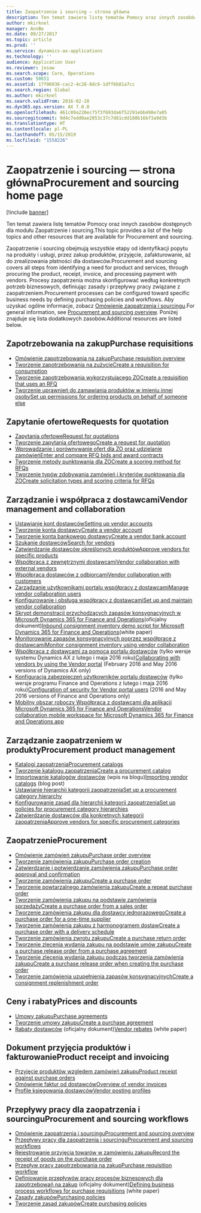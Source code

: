 ```yaml
---
title: Zaopatrzenie i sourcing — strona główna
description: Ten temat zawiera listę tematów Pomocy oraz innych zasobów dostępnych dla modułu Zaopatrzenie i sourcing.
author: mkirknel
manager: AnnBe
ms.date: 09/27/2017
ms.topic: article
ms.prod: ''
ms.service: dynamics-ax-applications
ms.technology: ''
audience: Application User
ms.reviewer: josaw
ms.search.scope: Core, Operations
ms.custom: 50651
ms.assetid: 17f06036-cac2-4c28-8dc6-1dff6b81a7cc
ms.search.region: Global
ms.author: mkirknel
ms.search.validFrom: 2016-02-28
ms.dyn365.ops.version: AX 7.0.0
ms.openlocfilehash: 461c89a220ec75f3f693da6f52291ebb498e7a05
ms.sourcegitcommit: 9d4c7edd0ae2053c37c7d81cdd180b16bf3a9d3b
ms.translationtype: HT
ms.contentlocale: pl-PL
ms.lasthandoff: 05/15/2019
ms.locfileid: "1558226"
---
```

# <a name="procurement-and-sourcing-home-page"></a><span data-ttu-id="c9a7c-103">Zaopatrzenie i sourcing — strona główna</span><span class="sxs-lookup"><span data-stu-id="c9a7c-103">Procurement and sourcing home page</span></span>

[!include [banner](../includes/banner.md)]

<span data-ttu-id="c9a7c-104">Ten temat zawiera listę tematów Pomocy oraz innych zasobów dostępnych dla modułu Zaopatrzenie i sourcing.</span><span class="sxs-lookup"><span data-stu-id="c9a7c-104">This topic provides a list of the help topics and other resources that are available for Procurement and sourcing.</span></span>

<span data-ttu-id="c9a7c-105">Zaopatrzenie i sourcing obejmują wszystkie etapy od identyfikacji popytu na produkty i usługi, przez zakup produktów, przyjęcie, zafakturowanie, aż do zrealizowania płatności dla dostawców.</span><span class="sxs-lookup"><span data-stu-id="c9a7c-105">Procurement and sourcing covers all steps from identifying a need for product and services, through procuring the product, receipt, invoice, and processing payment with vendors.</span></span> <span data-ttu-id="c9a7c-106">Procesy zaopatrzenia można skonfigurować według konkretnych potrzeb biznesowych, definiując zasady i przepływy pracy związane z zaopatrzeniem.</span><span class="sxs-lookup"><span data-stu-id="c9a7c-106">Procurement processes can be configured toward specific business needs by defining purchasing policies and workflows.</span></span> <span data-ttu-id="c9a7c-107">Aby uzyskać ogólne informacje, zobacz [Omówienie zaopatrzenia i sourcingu](procurement-sourcing-overview.md).</span><span class="sxs-lookup"><span data-stu-id="c9a7c-107">For general information, see [Procurement and sourcing overview](procurement-sourcing-overview.md).</span></span> <span data-ttu-id="c9a7c-108">Poniżej znajduje się lista dodatkowych zasobów.</span><span class="sxs-lookup"><span data-stu-id="c9a7c-108">Additional resources are listed below.</span></span>

## <a name="purchase-requisitions"></a><span data-ttu-id="c9a7c-109">Zapotrzebowania na zakup</span><span class="sxs-lookup"><span data-stu-id="c9a7c-109">Purchase requisitions</span></span>
-   [<span data-ttu-id="c9a7c-110">Omówienie zapotrzebowania na zakup</span><span class="sxs-lookup"><span data-stu-id="c9a7c-110">Purchase requisition overview</span></span>](purchase-requisitions-overview.md)
-   [<span data-ttu-id="c9a7c-111">Tworzenie zapotrzebowania na zużycie</span><span class="sxs-lookup"><span data-stu-id="c9a7c-111">Create a requisition for consumption</span></span>](tasks/create-requisition-consumption.md)
-   [<span data-ttu-id="c9a7c-112">Tworzenie zapotrzebowania wykorzystującego ZO</span><span class="sxs-lookup"><span data-stu-id="c9a7c-112">Create a requisition that uses an RFQ</span></span>](tasks/create-requisition-uses-rfq.md)
-   [<span data-ttu-id="c9a7c-113">Tworzenie uprawnień do zamawiania produktów w imieniu innej osoby</span><span class="sxs-lookup"><span data-stu-id="c9a7c-113">Set up permissions for ordering products on behalf of someone else</span></span>](tasks/set-up-permissions-ordering-products.md)

## <a name="requests-for-quotation"></a><span data-ttu-id="c9a7c-114">Zapytanie ofertowe</span><span class="sxs-lookup"><span data-stu-id="c9a7c-114">Requests for quotation</span></span>
-   [<span data-ttu-id="c9a7c-115">Zapytania ofertowe</span><span class="sxs-lookup"><span data-stu-id="c9a7c-115">Request for quotations</span></span>](request-quotations.md)
-   [<span data-ttu-id="c9a7c-116">Tworzenie zapytania ofertowego</span><span class="sxs-lookup"><span data-stu-id="c9a7c-116">Create a request for quotation</span></span>](tasks/create-request-quotation.md)
-   [<span data-ttu-id="c9a7c-117">Wprowadzanie i porównywanie ofert dla ZO oraz udzielanie zamówień</span><span class="sxs-lookup"><span data-stu-id="c9a7c-117">Enter and compare RFQ bids and award contracts</span></span>](tasks/enter-compare-rfq-bids-award-contracts.md)
-   [<span data-ttu-id="c9a7c-118">Tworzenie metody punktowania dla ZO</span><span class="sxs-lookup"><span data-stu-id="c9a7c-118">Create a scoring method for RFQs</span></span>](tasks/create-scoring-method-rfqs.md)
-   [<span data-ttu-id="c9a7c-119">Tworzenie typów zdobywania zamówień i kryteriów punktowania dla ZO</span><span class="sxs-lookup"><span data-stu-id="c9a7c-119">Create solicitation types and scoring criteria for RFQs</span></span>](tasks/create-solicitation-types-scoring-criteria-rfqs.md)

## <a name="vendor-management-and-collaboration"></a><span data-ttu-id="c9a7c-120">Zarządzanie i współpraca z dostawcami</span><span class="sxs-lookup"><span data-stu-id="c9a7c-120">Vendor management and collaboration</span></span>
-   [<span data-ttu-id="c9a7c-121">Ustawianie kont dostawców</span><span class="sxs-lookup"><span data-stu-id="c9a7c-121">Setting up vendor accounts</span></span>](set-up-vendor-accounts.md)
-   [<span data-ttu-id="c9a7c-122">Tworzenie konta dostawcy</span><span class="sxs-lookup"><span data-stu-id="c9a7c-122">Create a vendor account</span></span>](tasks/create-vendor-account.md)
-   [<span data-ttu-id="c9a7c-123">Tworzenie konta bankowego dostawcy</span><span class="sxs-lookup"><span data-stu-id="c9a7c-123">Create a vendor bank account</span></span>](tasks/create-vendor-bank-account.md)
-   [<span data-ttu-id="c9a7c-124">Szukanie dostawców</span><span class="sxs-lookup"><span data-stu-id="c9a7c-124">Search for vendors</span></span>](tasks/search-vendors.md)
-   [<span data-ttu-id="c9a7c-125">Zatwierdzanie dostawców określonych produktów</span><span class="sxs-lookup"><span data-stu-id="c9a7c-125">Approve vendors for specific products</span></span>](tasks/approve-vendors-specific-products.md)
-   [<span data-ttu-id="c9a7c-126">Współpraca z zewnętrznymi dostawcami</span><span class="sxs-lookup"><span data-stu-id="c9a7c-126">Vendor collaboration with external vendors</span></span>](vendor-collaboration-work-external-vendors.md)
-   [<span data-ttu-id="c9a7c-127">Współpraca dostawców z odbiorcami</span><span class="sxs-lookup"><span data-stu-id="c9a7c-127">Vendor collaboration with customers</span></span>](vendor-collaboration-work-customers-dynamics-365-operations.md)
-   [<span data-ttu-id="c9a7c-128">Zarządzanie użytkownikami portalu współpracy z dostawcami</span><span class="sxs-lookup"><span data-stu-id="c9a7c-128">Manage vendor collaboration users</span></span>](manage-vendor-collaboration-users.md)
-   [<span data-ttu-id="c9a7c-129">Konfigurowanie i obsługa współpracy z dostawcami</span><span class="sxs-lookup"><span data-stu-id="c9a7c-129">Set up and maintain vendor collaboration</span></span>](set-up-maintain-vendor-collaboration.md)
-   <span data-ttu-id="c9a7c-130">[Skrypt demonstracji przychodzących zapasów konsygnacyjnych w Microsoft Dynamics 365 for Finance and Operations](https://mbs.microsoft.com/customersource/northamerica/AX/learning/documentation/white-papers/InboundConsignmentInventoryDemoScriptDynamics365Operations)(oficjalny dokument)</span><span class="sxs-lookup"><span data-stu-id="c9a7c-130">[Inbound consignment inventory demo script for Microsoft Dynamics 365 for Finance and Operations](https://mbs.microsoft.com/customersource/northamerica/AX/learning/documentation/white-papers/InboundConsignmentInventoryDemoScriptDynamics365Operations)(white paper)</span></span>
-   [<span data-ttu-id="c9a7c-131">Monitorowanie zapasów konsygnacyjnych poprzez współpracę z dostawcami</span><span class="sxs-lookup"><span data-stu-id="c9a7c-131">Monitor consignment inventory using vendor collaboration</span></span>](../inventory/tasks/monitor-consignment-inventory-vendor-collaboration.md)
-   <span data-ttu-id="c9a7c-132">[Współpraca z dostawcami za pomocą portalu dostawców](collaborate-vendors-vendor-portal.md) (tylko wersje systemu Dynamics AX z lutego i maja 2016 roku)</span><span class="sxs-lookup"><span data-stu-id="c9a7c-132">[Collaborating with vendors by using the Vendor portal](collaborate-vendors-vendor-portal.md)  (February 2016 and May 2016 versions of Dynamics AX only)</span></span>
-   <span data-ttu-id="c9a7c-133">[Konfiguracja zabezpieczeń użytkowników portalu dostawców](configure-security-vendor-portal-users.md) (tylko wersje programu Finance and Operations z lutego i maja 2016 roku)</span><span class="sxs-lookup"><span data-stu-id="c9a7c-133">[Configuration of security for Vendor portal users](configure-security-vendor-portal-users.md) (2016 and May 2016 versions of Finance and Operations only)</span></span>
-   [<span data-ttu-id="c9a7c-134">Mobilny obszar roboczy Współpraca z dostawcami dla aplikacji Microsoft Dynamics 365 for Finance and Operations</span><span class="sxs-lookup"><span data-stu-id="c9a7c-134">Vendor collaboration mobile workspace for Microsoft Dynamics 365 for Finance and Operations app</span></span>](vendor-collaboration-mobile-workspace.md)

## <a name="procurement-product-management"></a><span data-ttu-id="c9a7c-135">Zarządzanie zaopatrzeniem w produkty</span><span class="sxs-lookup"><span data-stu-id="c9a7c-135">Procurement product management</span></span>
-   [<span data-ttu-id="c9a7c-136">Katalogi zaopatrzenia</span><span class="sxs-lookup"><span data-stu-id="c9a7c-136">Procurement catalogs</span></span>](procurement-catalogs.md)
-   [<span data-ttu-id="c9a7c-137">Tworzenie katalogu zaopatrzenia</span><span class="sxs-lookup"><span data-stu-id="c9a7c-137">Create a procurement catalog</span></span>](tasks/create-procurement-catalog.md)
-   <span data-ttu-id="c9a7c-138">[Importowanie katalogów dostawców](https://blogs.msdn.microsoft.com/dynamicsaxscm/2016/05/25/vendor-catalogs-in-dynamics-ax/) (wpis na blogu)</span><span class="sxs-lookup"><span data-stu-id="c9a7c-138">[Importing vendor catalogs](https://blogs.msdn.microsoft.com/dynamicsaxscm/2016/05/25/vendor-catalogs-in-dynamics-ax/) (blog post)</span></span>
-   [<span data-ttu-id="c9a7c-139">Ustawianie hierarchii kategorii zaopatrzenia</span><span class="sxs-lookup"><span data-stu-id="c9a7c-139">Set up a procurement category hierarchy</span></span>](tasks/set-up-procurement-category-hierarchy.md)
-   [<span data-ttu-id="c9a7c-140">Konfigurowanie zasad dla hierarchii kategorii zaopatrzenia</span><span class="sxs-lookup"><span data-stu-id="c9a7c-140">Set up policies for procurement category hierarchies</span></span>](tasks/set-up-policies-procurement-category-hierarchies.md)
-   [<span data-ttu-id="c9a7c-141">Zatwierdzanie dostawców dla konkretnych kategorii zaopatrzenia</span><span class="sxs-lookup"><span data-stu-id="c9a7c-141">Approve vendors for specific procurement categories</span></span>](tasks/approve-vendors-specific-procurement-categories.md)

## <a name="procurement"></a><span data-ttu-id="c9a7c-142">Zaopatrzenie</span><span class="sxs-lookup"><span data-stu-id="c9a7c-142">Procurement</span></span>
-   [<span data-ttu-id="c9a7c-143">Omówienie zamówień zakupu</span><span class="sxs-lookup"><span data-stu-id="c9a7c-143">Purchase order overview</span></span>](purchase-order-overview.md)
-   [<span data-ttu-id="c9a7c-144">Tworzenie zamówienia zakupu</span><span class="sxs-lookup"><span data-stu-id="c9a7c-144">Purchase order creation</span></span>](purchase-order-creation.md)
-   [<span data-ttu-id="c9a7c-145">Zatwierdzanie i potwierdzanie zamówienia zakupu</span><span class="sxs-lookup"><span data-stu-id="c9a7c-145">Purchase order approval and confirmation</span></span>](purchase-order-approval-confirmation.md)
-   [<span data-ttu-id="c9a7c-146">Tworzenie zamówienia zakupu</span><span class="sxs-lookup"><span data-stu-id="c9a7c-146">Create a purchase order</span></span>](tasks/create-purchase-order.md)
-   [<span data-ttu-id="c9a7c-147">Tworzenie powtarzalnego zamówienia zakupu</span><span class="sxs-lookup"><span data-stu-id="c9a7c-147">Create a repeat purchase order</span></span>](tasks/create-repeat-purchase-order.md)
-   [<span data-ttu-id="c9a7c-148">Tworzenie zamówienia zakupu na podstawie zamówienia sprzedaży</span><span class="sxs-lookup"><span data-stu-id="c9a7c-148">Create a purchase order from a sales order</span></span>](../sales-marketing/tasks/create-purchase-order-sales-order.md)
-   [<span data-ttu-id="c9a7c-149">Tworzenie zamówienia zakupu dla dostawcy jednorazowego</span><span class="sxs-lookup"><span data-stu-id="c9a7c-149">Create a purchase order for a one-time supplier</span></span>](tasks/create-purchase-order-one-time-supplier.md)
-   [<span data-ttu-id="c9a7c-150">Tworzenie zamówienia zakupu z harmonogramem dostaw</span><span class="sxs-lookup"><span data-stu-id="c9a7c-150">Create a purchase order with a delivery schedule</span></span>](tasks/create-purchase-order-delivery-schedule.md)
-   [<span data-ttu-id="c9a7c-151">Tworzenie zamówienia zwrotu zakupu</span><span class="sxs-lookup"><span data-stu-id="c9a7c-151">Create a purchase return order</span></span>](tasks/create-purchase-return-order.md)
-   [<span data-ttu-id="c9a7c-152">Tworzenie zlecenia wydania zakupu na podstawie umów zakupu</span><span class="sxs-lookup"><span data-stu-id="c9a7c-152">Create a purchase release order from a purchase agreement</span></span>](tasks/create-purchase-release-order-purchase-agreement.md)
-   [<span data-ttu-id="c9a7c-153">Tworzenie zlecenia wydania zakupu podczas tworzenia zamówienia zakupu</span><span class="sxs-lookup"><span data-stu-id="c9a7c-153">Create a purchase release order when creating the purchase order</span></span>](tasks/create-purchase-release-order-creating-purchase-order.md)
-   [<span data-ttu-id="c9a7c-154">Tworzenie zamówienia uzupełnienia zapasów konsygnacyjnych</span><span class="sxs-lookup"><span data-stu-id="c9a7c-154">Create a consignment replenishment order</span></span>](../inventory/tasks/create-consignment-replenishment-order.md)

## <a name="prices-and-discounts"></a><span data-ttu-id="c9a7c-155">Ceny i rabaty</span><span class="sxs-lookup"><span data-stu-id="c9a7c-155">Prices and discounts</span></span>
-   [<span data-ttu-id="c9a7c-156">Umowy zakupu</span><span class="sxs-lookup"><span data-stu-id="c9a7c-156">Purchase agreements</span></span>](purchase-agreements.md)
-   [<span data-ttu-id="c9a7c-157">Tworzenie umowy zakupu</span><span class="sxs-lookup"><span data-stu-id="c9a7c-157">Create a purchase agreement</span></span>](tasks/create-purchase-agreement.md)
-   <span data-ttu-id="c9a7c-158">[Rabaty dostawców](https://mbs.microsoft.com/customersource/northamerica/AX/learning/documentation/white-papers/Vendor_rebates) (oficjalny dokument)</span><span class="sxs-lookup"><span data-stu-id="c9a7c-158">[Vendor rebates](https://mbs.microsoft.com/customersource/northamerica/AX/learning/documentation/white-papers/Vendor_rebates) (white paper)</span></span>

## <a name="product-receipt-and-invoicing"></a><span data-ttu-id="c9a7c-159">Dokument przyjęcia produktów i fakturowanie</span><span class="sxs-lookup"><span data-stu-id="c9a7c-159">Product receipt and invoicing</span></span>
-   [<span data-ttu-id="c9a7c-160">Przyjęcie produktów względem zamówień zakupu</span><span class="sxs-lookup"><span data-stu-id="c9a7c-160">Product receipt against purchase orders</span></span>](product-receipt-against-purchase-orders.md)
-   [<span data-ttu-id="c9a7c-161">Omówienie faktur od dostawców</span><span class="sxs-lookup"><span data-stu-id="c9a7c-161">Overview of vendor invoices</span></span>](../../financials/accounts-payable/vendor-invoices-overview.md)
-   [<span data-ttu-id="c9a7c-162">Profile księgowania dostawców</span><span class="sxs-lookup"><span data-stu-id="c9a7c-162">Vendor posting profiles</span></span>](../../financials/accounts-payable/vendor-posting-profiles.md)

## <a name="procurement-and-sourcing-workflows"></a><span data-ttu-id="c9a7c-163">Przepływy pracy dla zaopatrzenia i sourcingu</span><span class="sxs-lookup"><span data-stu-id="c9a7c-163">Procurement and sourcing workflows</span></span>
-   [<span data-ttu-id="c9a7c-164">Omówienie zaopatrzenia i sourcingu</span><span class="sxs-lookup"><span data-stu-id="c9a7c-164">Procurement and sourcing overview</span></span>](procurement-sourcing-overview.md)
-   [<span data-ttu-id="c9a7c-165">Przepływy pracy dla zaopatrzenia i sourcingu</span><span class="sxs-lookup"><span data-stu-id="c9a7c-165">Procurement and sourcing workflows</span></span>](procurement-sourcing-workflows.md)
-   [<span data-ttu-id="c9a7c-166">Rejestrowanie przyjęcia towarów w zamówieniu zakupu</span><span class="sxs-lookup"><span data-stu-id="c9a7c-166">Record the receipt of goods on the purchase order</span></span>](tasks/record-receipt-goods-purchase-order.md)
-   [<span data-ttu-id="c9a7c-167">Przepływ pracy zapotrzebowania na zakup</span><span class="sxs-lookup"><span data-stu-id="c9a7c-167">Purchase requisition workflow</span></span>](purchase-requisitions-workflow.md)
-   <span data-ttu-id="c9a7c-168">[Definiowanie przepływów pracy procesów biznesowych dla zapotrzebowań na zakup](https://mbs.microsoft.com/customersource/Global/AX/learning/documentation/white-papers/Defining_business_process_workflows_for_purchase_requisitions) (oficjalny dokument)</span><span class="sxs-lookup"><span data-stu-id="c9a7c-168">[Defining business process workflows for purchase requisitions](https://mbs.microsoft.com/customersource/Global/AX/learning/documentation/white-papers/Defining_business_process_workflows_for_purchase_requisitions) (white paper)</span></span>
-   [<span data-ttu-id="c9a7c-169">Zasady zakupów</span><span class="sxs-lookup"><span data-stu-id="c9a7c-169">Purchasing policies</span></span>](purchase-policies.md)
-   [<span data-ttu-id="c9a7c-170">Tworzenie zasad zakupów</span><span class="sxs-lookup"><span data-stu-id="c9a7c-170">Create purchasing policies</span></span>](tasks/create-purchasing-policies.md)






